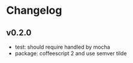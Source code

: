 
# Changelog

## v0.2.0

* test: should require handled by mocha
* package: coffeescript 2 and use semver tilde
